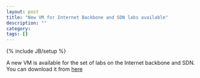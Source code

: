 ```yaml
---
layout: post
title: "New VM for Internet Backbone and SDN labs available"
description: ""
category: 
tags: []
---
```

{% include JB/setup %}

A new VM is available for the set of labs on the Internet backbone and SDN. 
You can download it from [here](https://drive.google.com/file/d/1CDg_86LgHE3sIICy7JG8SaFvMEZddT6U/view?usp=sharing)
